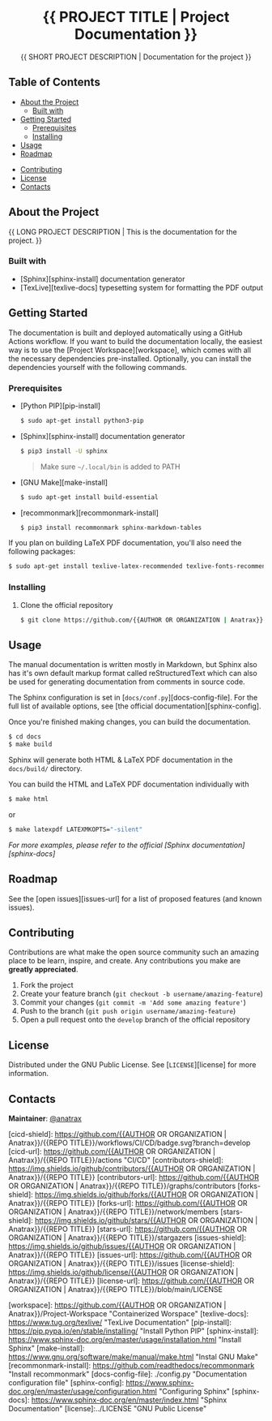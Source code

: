 <!-- GitHub Badges/Shields -->
<!-- See https://shields.io/ for more options. -->
<!--
[![CI/CD][cicd-shield]][cicd-url]
[![Contributors][contributors-shield]][contributors-url]
[![Forks][forks-shield]][forks-url]
[![Stargazers][stars-shield]][stars-url]
[![Issues][issues-shield]][issues-url]
[![License][license-shield]][license-url]
-----
-->
<br />
<p align="center">
  <!-- PROJECT LOGO -->
  <!-- <a href="">
	<img src="./images/logo.jpg" width="200px" height="auto" alt="Logo"/>
  </a> -->

  <!-- PROJECT TITLE -->
  <h1 align="center">{{ PROJECT TITLE | Project Documentation }}</h1>

  <p align="center">
    <!-- SHORT PROJECT DESCRIPTION -->
    {{ SHORT PROJECT DESCRIPTION | Documentation for the project }}
    <br />
    <!-- LINK TO DOCUMENTATION -->
    <!-- <a href="https://{{AUTHOR OR ORGANIZATION | Anatrax}}.github.io/{{REPO TITLE}}/"><strong>Explore the docs »</strong></a>
    <br />
    <br /> -->
    <!-- LINK TO DEMO
    <a href="INSERT LINK TO DEMO HERE">View Demo</a>
    · -->
    <!-- LINK TO ISSUES -->
    <!-- <a href="https://github.com/{{AUTHOR OR ORGANIZATION | Anatrax}}/{{REPO TITLE}}/issues">Report Bug</a>
    · -->
    <!-- LINK TO ISSUES -->
    <!-- <a href="https://github.com/{{AUTHOR OR ORGANIZATION | Anatrax}}/{{REPO TITLE}}/issues">Request Feature</a> -->
  </p>
</p>

Table of Contents
---------------------
- [About the Project](#about-the-project)
  - [Built with](#about-the-project-built-with)
- [Getting Started](#getting-started)
  - [Prerequisites](#getting-started-prerequisites)
  - [Installing](#getting-started-installing)
- [Usage](#usage)
- [Roadmap](#roadmap)
<!-- - [FAQ](#faq) -->
- [Contributing](#contributing)
- [License](#license)
- [Contacts](#contacts)
<!-- - [Support the Project](#donate) -->
<!-- - [Acknowledgements](#acknowledgements) -->

<a name="about-the-project"></a>
About the Project
---------------------
<!-- A brief description of what this project does and who it's for -->
{{ LONG PROJECT DESCRIPTION | This is the documentation for the project. }}

<a name="about-the-project-built-with"></a>
### Built with
<!-- This section should list any major frameworks that you built your project using. Leave any add-ons/plugins for the Acknowledgements section. Here are a few examples. -->
- [Sphinx][sphinx-install] documentation generator
- [TexLive][texlive-docs] typesetting system for formatting the PDF output

<a name="getting-started"></a>
Getting Started
---------------------
<!-- This is an example of how you may give instructions on setting up your project locally. To get a local copy up and running follow these simple example steps. -->
The documentation is built and deployed automatically using a GitHub Actions workflow. If you want to build the documentation locally, the easiest way is to use the [Project Workspace][workspace], which comes with all the necessary dependencies pre-installed. Optionally, you can install the dependencies yourself with the following commands.

<a name="getting-started-prerequisites"></a>
### Prerequisites

- [Python PIP][pip-install]
  ```bash
  $ sudo apt-get install python3-pip
  ```
- [Sphinx][sphinx-install] documentation generator
  ```bash
  $ pip3 install -U sphinx
  ```
  > Make sure `~/.local/bin` is added to PATH
- [GNU Make][make-install]
  ```bash
  $ sudo apt-get install build-essential
  ```
- [recommonmark][recommonmark-install]
  ```bash
  $ pip3 install recommonmark sphinx-markdown-tables
  ```

If you plan on building LaTeX PDF documentation, you'll also need the following packages:
```bash
$ sudo apt-get install texlive-latex-recommended texlive-fonts-recommended texlive-latex-extra latexmk
```

<a name="getting-started-installing"></a>
### Installing
1. Clone the official repository
    ```bash
    $ git clone https://github.com/{{AUTHOR OR ORGANIZATION | Anatrax}}/{{REPO TITLE}}.git
    ```

<a name="usage"></a>
Usage
--------
<!-- Use this space to show useful examples of how a project can be used. Additional screenshots, code examples and demos work well in this space. You may also link to more resources.<br> -->
The manual documentation is written mostly in Markdown, but Sphinx also has it's own default markup format called reStructuredText which can also be used for generating documentation from comments in source code.

The Sphinx configuration is set in [`docs/conf.py`][docs-config-file]. For the full list of available options, see [the official documentation][sphinx-config].

Once you're finished making changes, you can build the documentation.

```bash
$ cd docs
$ make build
```

Sphinx will generate both HTML & LaTeX PDF documentation in the `docs/build/` directory.

You can build the HTML and LaTeX PDF documentation individually with
```bash
$ make html
```
or
```bash
$ make latexpdf LATEXMKOPTS="-silent"
```

*For more examples, please refer to the official [Sphinx documentation][sphinx-docs]*

<a name="roadmap"></a>
Roadmap
----------
See the [open issues][issues-url] for a list of proposed features (and known issues).

<!--
<a name="faq"></a>
FAQ
----
-->

<a name="contributing"></a>
Contributing
---------------
Contributions are what make the open source community such an amazing place to be learn, inspire, and create. Any contributions you make are **greatly appreciated**.

1. Fork the project
2. Create your feature branch (`git checkout -b username/amazing-feature`)
3. Commit your changes (`git commit -m 'Add some amazing feature'`)
4. Push to the branch (`git push origin username/amazing-feature`)
5. Open a pull request onto the `develop` branch of the official repository

<a name="license"></a>
License
-----------
Distributed under the GNU Public License. See [`LICENSE`][license] for more information.

<a name="contacts"></a>
Contacts
-----------
<!-- **Job Title**: [@username](https://github.com/username) -->
**Maintainer**: [@anatrax](https://github.com/anatrax)
<!--
<a name="donate"></a>
Support the Project
--------------------
[Donate to the project][donate-url]
-->
<!--
<a name="acknowledgements"></a>
Acknowledgements
-----------------
- [GitHub Emoji Cheat Sheet](https://www.webpagefx.com/tools/emoji-cheat-sheet)
- [Img Shields](https://shields.io)
- [Choose an Open Source License](https://choosealicense.com)
- [GitHub Pages](https://pages.github.com)
- [Animate.css](https://daneden.github.io/animate.css)
- [Loaders.css](https://connoratherton.com/loaders)
- [Slick Carousel](https://kenwheeler.github.io/slick)
- [Smooth Scroll](https://github.com/cferdinandi/smooth-scroll)
- [Sticky Kit](http://leafo.net/sticky-kit)
- [JVectorMap](http://jvectormap.com)
- [Font Awesome](https://fontawesome.com)
-->

<!-- MARKDOWN LINKS & IMAGES -->
<!-- https://www.markdownguide.org/basic-syntax/#reference-style-links -->
[cicd-shield]: https://github.com/{{AUTHOR OR ORGANIZATION | Anatrax}}/{{REPO TITLE}}/workflows/CI/CD/badge.svg?branch=develop
[cicd-url]: https://github.com/{{AUTHOR OR ORGANIZATION | Anatrax}}/{{REPO TITLE}}/actions "CI/CD"
[contributors-shield]: https://img.shields.io/github/contributors/{{AUTHOR OR ORGANIZATION | Anatrax}}/{{REPO TITLE}}
[contributors-url]: https://github.com/{{AUTHOR OR ORGANIZATION | Anatrax}}/{{REPO TITLE}}/graphs/contributors
[forks-shield]: https://img.shields.io/github/forks/{{AUTHOR OR ORGANIZATION | Anatrax}}/{{REPO TITLE}}
[forks-url]: https://github.com/{{AUTHOR OR ORGANIZATION | Anatrax}}/{{REPO TITLE}}/network/members
[stars-shield]: https://img.shields.io/github/stars/{{AUTHOR OR ORGANIZATION | Anatrax}}/{{REPO TITLE}}
[stars-url]: https://github.com/{{AUTHOR OR ORGANIZATION | Anatrax}}/{{REPO TITLE}}/stargazers
[issues-shield]: https://img.shields.io/github/issues/{{AUTHOR OR ORGANIZATION | Anatrax}}/{{REPO TITLE}}
[issues-url]: https://github.com/{{AUTHOR OR ORGANIZATION | Anatrax}}/{{REPO TITLE}}/issues
[license-shield]: https://img.shields.io/github/license/{{AUTHOR OR ORGANIZATION | Anatrax}}/{{REPO TITLE}}
[license-url]: https://github.com/{{AUTHOR OR ORGANIZATION | Anatrax}}/{{REPO TITLE}}/blob/main/LICENSE

[workspace]: https://github.com/{{AUTHOR OR ORGANIZATION | Anatrax}}/Project-Workspace "Containerized Worspace"
[texlive-docs]: https://www.tug.org/texlive/ "TexLive Documentation"
[pip-install]: https://pip.pypa.io/en/stable/installing/ "Install Python PIP"
[sphinx-install]: https://www.sphinx-doc.org/en/master/usage/installation.html "Install Sphinx"
[make-install]: https://www.gnu.org/software/make/manual/make.html "Instal GNU Make"
[recommonmark-install]: https://github.com/readthedocs/recommonmark "Install recommonmark"
[docs-config-file]: ./config.py "Documentation configuration file"
[sphinx-config]: https://www.sphinx-doc.org/en/master/usage/configuration.html "Configuring Sphinx"
[sphinx-docs]: https://www.sphinx-doc.org/en/master/index.html "Sphinx Documentation"
[license]:../LICENSE "GNU Public License"
